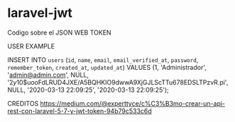 # laravel-jwt
Codigo sobre el JSON WEB TOKEN

USER EXAMPLE

INSERT INTO `users` (`id`, `name`, `email`, `email_verified_at`, `password`, `remember_token`, `created_at`, `updated_at`) VALUES
(1, 'Administrador', 'admin@admin.com', NULL, '$2y$10$uooFdLRUD4JXE/A5BQHKIO9dwwA9XjGJLScTTu678EDSLTPzvR.pi', NULL, '2020-03-13 22:09:25', '2020-03-13 22:09:25');

CREDITOS
https://medium.com/@experttyce/c%C3%B3mo-crear-un-api-rest-con-laravel-5-7-y-jwt-token-94b79c533c6d

